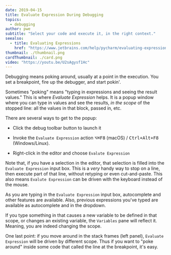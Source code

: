 ```yaml
---
date: 2019-04-15
title: Evaluate Expression During Debugging
topics:
  - debugging
author: pwe
subtitle: "Select your code and execute it, in the right context."
seealso:
  - title: Evaluating Expressions
    href: "https://www.jetbrains.com/help/pycharm/evaluating-expressions.html"
thumbnail: ./thumbnail.png
cardThumbnail: ./card.png
video: "https://youtu.be/U2sAgysf1Hc"
---
```


Debugging means poking around, usually at a point in the execution. You set a breakpoint, fire up the debugger, and start pokin'.

Sometimes "poking" means "typing in expressions and seeing the result values." This is where _Evaluate Expression_ helps. It is a popup window where you can type in values and see the results, _in the scope_ of the stopped line: all the values in that block, passed in, etc.

There are several ways to get to the popup:

- Click the debug toolbar button to launch it

- Invoke the `Evaluate Expression` action <kbd>⌥⌘F8</kbd> (macOS) / <kbd>Ctrl+Alt+F8</kbd> (Windows/Linux).

- Right-click in the editor and choose `Evalute Expression`

Note that, if you have a selection in the editor, that selection is filled into the `Evaluate Expression` input box. This is a _very_ handy way to stop on a line, then execute part of that line, without retyping or even cut-and-paste. This also means `Evalute Expression` can be driven with the keyboard instead of the mouse.

As you are typing in the `Evaluate Expression` input box, autocomplete and other features are available. Also, previous expressions you've typed are available as autocomplete and in the dropdown.

If you type something in that causes a new variable to be defined in that scope, or changes an existing variable, the `Variables` pane will reflect it. Meaning, you are indeed changing the scope.

One last point: if you move around in the stack frames (left panel), `Evaluate Expression` will be driven by different scope. Thus if you want to "poke around" inside some code that called the line at the breakpoint, it's easy.
